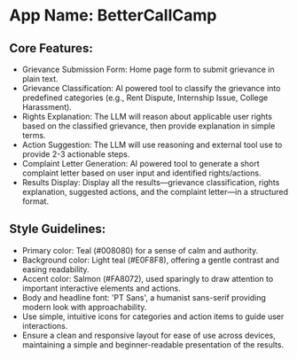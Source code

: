 # **App Name**: BetterCallCamp

## Core Features:

- Grievance Submission Form: Home page form to submit grievance in plain text.
- Grievance Classification: AI powered tool to classify the grievance into predefined categories (e.g., Rent Dispute, Internship Issue, College Harassment).
- Rights Explanation: The LLM will reason about applicable user rights based on the classified grievance, then provide explanation in simple terms.
- Action Suggestion: The LLM will use reasoning and external tool use to provide 2-3 actionable steps.
- Complaint Letter Generation: AI powered tool to generate a short complaint letter based on user input and identified rights/actions.
- Results Display: Display all the results—grievance classification, rights explanation, suggested actions, and the complaint letter—in a structured format.

## Style Guidelines:

- Primary color: Teal (#008080) for a sense of calm and authority.
- Background color: Light teal (#E0F8F8), offering a gentle contrast and easing readability.
- Accent color: Salmon (#FA8072), used sparingly to draw attention to important interactive elements and actions.
- Body and headline font: 'PT Sans', a humanist sans-serif providing modern look with approachability.
- Use simple, intuitive icons for categories and action items to guide user interactions.
- Ensure a clean and responsive layout for ease of use across devices, maintaining a simple and beginner-readable presentation of the results.